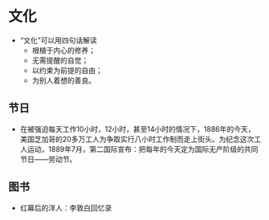 # 文化

* “文化”可以用四句话解读
    - 根植于内心的修养； 
    - 无需提醒的自觉； 
    - 以约束为前提的自由； 
    - 为别人着想的善良。

## 节日

* 在被强迫每天工作10小时，12小时，甚至14小时的情况下，1886年的今天，美国芝加哥的20多万工人为争取实行八小时工作制而走上街头。为纪念这次工人运动，1889年7月，第二国际宣布：把每年的今天定为国际无产阶级的共同节日——劳动节。

## 图书

* 红幕后的洋人：李敦白回忆录
